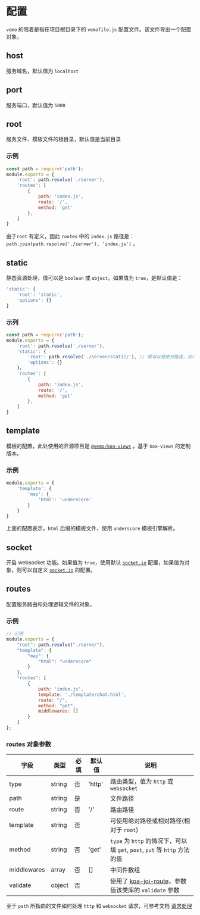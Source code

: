 # 配置

`vemo` 的陪着是指在项目根目录下的 `vemofile.js` 配置文件。该文件导出一个配置对象。

## host

服务域名，默认值为 `localhost`

## port

服务端口，默认值为 `5000`

## root

服务文件、模板文件的根目录，默认值是当前目录

### 示例

```js
const path = require('path');
module.exports = {
    'root': path.resolve('./server'),
    'routes': [
        {
            path: 'index.js',
            route: '/',
            method: 'get'
        },
    ]
}
```

由于`root` 有定义，因此 `routes` 中的 `index.js` 路径是： `path.join(path.resolve('./server'), 'index.js')` 。

## static

静态资源处理，值可以是 `boolean` 或 `object`。如果值为 `true`，是默认值是：

```js
'static': {
    'root': 'static',
    'options': {}
}
```

### 示列

```js
const path = require('path');
module.exports = {
    'root': path.resolve('./server'),
    'static': {
        'root': path.resolve('./server/static/'), // 既可以是绝对路径，也可以是相对路径（相对于root）
        'options': {}
    }，
    'routes': [
        {
            path: 'index.js',
            route: '/',
            method: 'get'
        },
    ]
}
```

## template

模板的配置，此处使用的开源项目是 [`@vemo/koa-views`](https://github.com/lcxfs1991/koa-views) ，基于 `koa-views` 的定制版本。

### 示例

```js
module.exports = {
    'template': {
        'map': {
            'html': 'underscore'
        }
    }
}
```

上面的配置表示，`html` 后缀的模板文件，使用 `underscore` 模板引擎解析。

## socket

开启 websocket 功能。如果值为 `true`，使用默认 [`socket.io`](https://socket.io/docs/server-api/) 配置，如果值为对象，则可以自定义 [`socket.io`](https://socket.io/docs/server-api/) 的配置。

## routes

配置服务路由和处理逻辑文件的对象。

### 示例

```js
// 示例
module.exports = {
    "root": path.resolve("./server"),
    "template": {
        "map": {
            "html": "underscore"
        }
    },
    "routes": [
        {
            path: 'index.js',
            template: './template/chat.html',
            route: "/",
            method: "get",
            middlewares: [] 
        }
    ]
};
```

### routes 对象参数

| 字段 | 类型 | 必填 | 默认值 | 说明
| --- | --- | --- | --- | ---
| type | string | 否 | 'http' | 路由类型，值为 `http` 或  `websocket`
| path | string | 是 | | 文件路径
| route | string | 否 | '/' | 路由路径
| template | string | 否 | | 可使用绝对路径或相对路径(相对于 `root`)
| method | string | 否 | 'get' | `type` 为 `http` 的情况下，可以填 `get`, `post`, `put` 等 `http` 方法的值
| middlewares | array | 否 | [] | 中间件数组
| validate | object | 否 | | 使用了 [koa-joi-route](https://github.com/koajs/joi-router/)，参数值该类库的 `validate` 参数

至于 `path` 所指向的文件如何处理 `http` 和 `websocket` 请求，可参考文档 [请求处理](./controller.md)